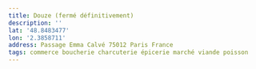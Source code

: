 ```yaml
---
title: Douze (fermé définitivement)
description: ''
lat: '48.8483477'
lon: '2.3858711'
address: Passage Emma Calvé 75012 Paris France
tags: commerce boucherie charcuterie épicerie marché viande poisson
---
```


